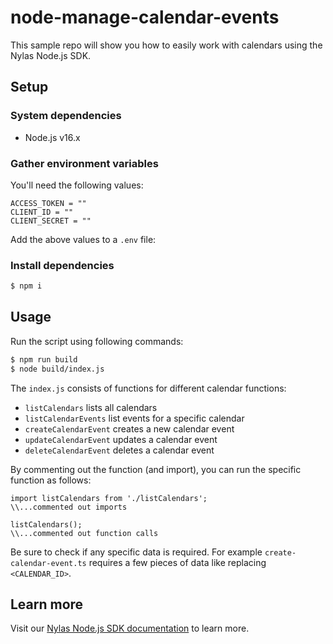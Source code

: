 # node-manage-calendar-events

This sample repo will show you how to easily work with calendars using the Nylas Node.js SDK.

## Setup

### System dependencies

- Node.js v16.x

### Gather environment variables

You'll need the following values:

```text
ACCESS_TOKEN = ""
CLIENT_ID = ""
CLIENT_SECRET = ""
```

Add the above values to a `.env` file:

### Install dependencies

```bash
$ npm i
```

## Usage

Run the script using following commands:

```bash
$ npm run build
$ node build/index.js
```

The `index.js` consists of functions for different calendar functions:
- `listCalendars` lists all calendars
- `listCalendarEvents` list events for a specific calendar
- `createCalendarEvent` creates a new calendar event
- `updateCalendarEvent` updates a calendar event
- `deleteCalendarEvent` deletes a calendar event

By commenting out the function (and import), you can run the specific function as follows:

```
import listCalendars from './listCalendars';
\\...commented out imports

listCalendars();
\\...commented out function calls
```

Be sure to check if any specific data is required. For example `create-calendar-event.ts` requires a few pieces of data like replacing `<CALENDAR_ID>`.

## Learn more

Visit our [Nylas Node.js SDK documentation](https://developer.nylas.com/docs/developer-tools/sdk/node-sdk/) to learn more.